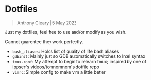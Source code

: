 # Dotfiles

> Anthony Cleary | 5 May 2022

Just my dotfiles, feel free to use and/or modify as you wish.

Cannot guarentee they work perfectly.

* `bash_aliases`: Holds list of quality of life bash aliases
* `gdbinit`: Mainly just so GDB automatically switches to Intel syntax
* `tmux.conf`: My attempt to begin to relearn tmux; inspired by one of ippsec's videos/tomnomnom's dotfile repo
* `vimrc`: Simple config to make vim a little better
